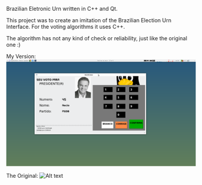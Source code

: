 Brazilian Eletronic Urn written in C++ and Qt.

This project was to create an imitation of the Brazilian Election Urn Interface.
For the voting algorithms it uses C++. 

The algorithm has not any kind of check or reliability, just like the original one :)

My Version:
![Alt text](/Screenshot_v1.png)

The Original:
![Alt text](https://i.ytimg.com/vi/kAHN4TlWOzk/maxresdefault.jpg)
